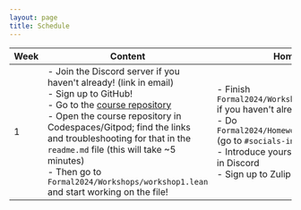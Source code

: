 ```yaml
---
layout: page
title: Schedule
---
```


| Week | Content | Homework |
|------|---------|----------|
| 1 | - Join the Discord server if you haven't already! (link in email) <br> - Sign up to GitHub! <br> - Go to the [course repository](https://github.com/glams-lean-2024/formal-2024) <br> - Open the course repository in Codespaces/Gitpod; find the links and troubleshooting for that in the `readme.md` file (this will take ~5 minutes) <br> - Then go to `Formal2024/Workshops/workshop1.lean` and start working on the file! | - Finish `Formal2024/Workshops/workshop1.lean` if you haven't already <br> - Do `Formal2024/Homeworks/homework1.lean` (go to `#socials-info` in Discord) <br> - Introduce yourself in `#new-members` in Discord <br> - Sign up to Zulip [here](https://leanprover.zulipchat.com/) |
